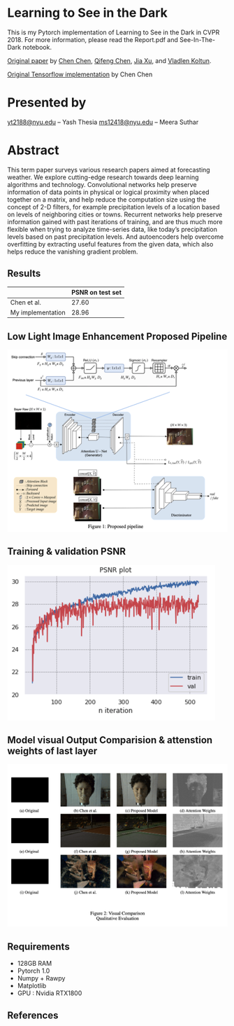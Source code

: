 # Learning to See in the Dark
This is my Pytorch implementation of Learning to See in the Dark in CVPR 2018. For more information, please read the Report.pdf and See-In-The-Dark notebook.


[Original paper](http://cchen156.web.engr.illinois.edu/paper/18CVPR_SID.pdf) by [Chen Chen](http://cchen156.web.engr.illinois.edu/), [Qifeng Chen](http://cqf.io/), [Jia Xu](http://pages.cs.wisc.edu/~jiaxu/), and [Vladlen Koltun](http://vladlen.info/).

[Original Tensorflow implementation](https://github.com/cchen156/Learning-to-See-in-the-Dark) by Chen Chen

# Presented by
yt2188@nyu.edu – Yash Thesia
ms12418@nyu.edu – Meera Suthar

# Abstract

This term paper surveys various research papers aimed at forecasting weather. We explore cutting-edge research towards deep learning algorithms and technology. Convolutional networks help preserve information of data points in physical or logical proximity when placed together on a matrix, and help reduce the computation size using the concept of 2-D filters, for example precipitation levels of a location based on levels of neighboring cities or towns. Recurrent networks help preserve information gained with past iterations of training, and are thus much more flexible when trying to analyze time-series data, like today’s precipitation levels based on past precipitation levels. And autoencoders help overcome overfitting by extracting useful features from the given data, which also helps reduce the vanishing gradient problem.


## Results
|                   | PSNR on test set | 
|-------------------|------------------|
| Chen et al.       | 27.60            | 
| My implementation | 28.96            | 


## Low Light Image Enhancement Proposed Pipeline 
![Model Architecture](figures/atten_Unet_GAN.png)

## Training & validation PSNR
![Training PSNR and L1 Loss](figures/atten_loss.png)

## Model visual Output Comparision & attenstion weights of last layer
![Denoise a random image in original dataset](figures/results.png)


## Requirements
- 128GB RAM
- Pytorch 1.0
- Numpy + Rawpy
- Matplotlib
- GPU : Nvidia RTX1800

## References 
